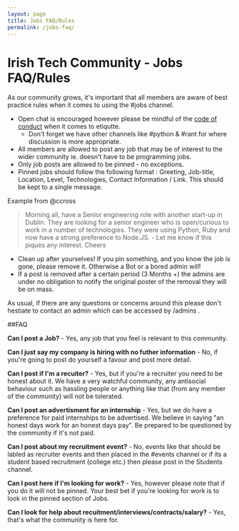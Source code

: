 ```yaml
---
layout: page
title: Jobs FAQ/Rules
permalink: /jobs-faq/
---
```


# Irish Tech Community - Jobs FAQ/Rules

As our community grows, it's important that all members are aware of best practice rules when it comes to using the #jobs channel. 

* Open chat is encouraged however please be mindful of the [code of conduct](https://irishtechcommunity.com/codeofconduct/) when it comes to etiqutte.
  * Don't forget we have other channels like #python & #rant for where discussion is more appropriate.
* All members are allowed to post any job that may be of interest to the wider community ie. doesn't have to be programming jobs.
* Only job posts are allowed to be pinned - no exceptions. 
* Pinned jobs should follow the following format : Greeting, Job-title, Location, Level, Technologies, Contact Information / Link. This should be kept to a single message. 

Example from @ccross

> Morning all, have a Senior engineering role with another start-up in Dublin. They are looking for a senior engineer who is open/curious to work in a number of technologies. They were using Python, Ruby and now have a strong preference to Node.JS. - Let me know if this piques any interest. Cheers

* Clean up after yourselves! If you pin something, and you know the job is gone, please remove it. Otherwise a Bot or a bored admin will!
* If a post is removed after a certain period (3 Months +) the admins are under no obligation to notify the original poster of the removal they will be on mass. 

As usual, if there are any questions or concerns around this please don't hestiate to contact an admin which can be accessed by /admins . 

##FAQ

**Can I post a Job?** - Yes, any job that you feel is relevant to this community. 

**Can I just say my company is hiring with no futher information** - No, if you're going to post do yourself a favour and post more detail.

**Can I post if I'm a recuiter?** - Yes, but if you're a recruiter you need to be honest about it. We have a very watchful community, any antisocial behaviour such as hassling people or anything like that (from any member of the community) will not be tolerated. 

**Can I post an advertisment for an internship** - Yes, but we do have a preference for paid internships to be advertised. We believe in saying "an honest days work for an honest days pay". Be prepared to be questioned by the community if it's not paid. 

**Can I post about my recruitment event?** - No, events like that should be labled as recruiter events and then placed in the #events channel or if its a student based recruitment (college etc.) then please post in the Students channel. 

**Can I post here if I'm looking for work?** - Yes, however please note that if you do it will not be pinned. Your best bet if you're looking for work is to look in the pinned section of Jobs. 

**Can I look for help about recuitment/interviews/contracts/salary?** - Yes, that's what the community is here for.
